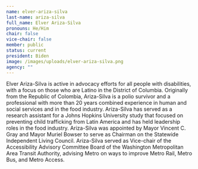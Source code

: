 ```yaml
---
name: elver-ariza-silva
last-name: ariza-silva
full_name: Elver Ariza-Silva
pronouns: He/Him
chair: false
vice-chair: false
member: public
status: current
president: Biden
image: /images/uploads/elver-ariza-silva.png
agency: ""
---
```

Elver Ariza-Silva is active in advocacy efforts for all people with disabilities, with a focus on those who are Latino in the District of Columbia.  Originally from the Republic of Colombia, Ariza-Silva is a polio survivor and a professional with more than 20 years combined experience in human and social services and in the food industry.  Ariza-Silva has served as a research assistant for a Johns Hopkins University study that focused on preventing child trafficking from Latin America and has held leadership roles in the food industry.  Ariza-Silva was appointed by Mayor Vincent C. Gray and Mayor Muriel Bowser to serve as Chairman on the Statewide Independent Living Council.  Ariza-Silva served as Vice-chair of the Accessibility Advisory Committee Board of the Washington Metropolitan Area Transit Authority, advising Metro on ways to improve Metro Rail, Metro Bus, and Metro Access.  
